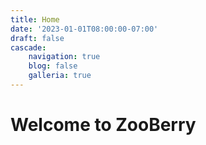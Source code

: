 ```yaml
---
title: Home
date: '2023-01-01T08:00:00-07:00'
draft: false
cascade:
    navigation: true
    blog: false
    galleria: true
---
```


# Welcome to ZooBerry

